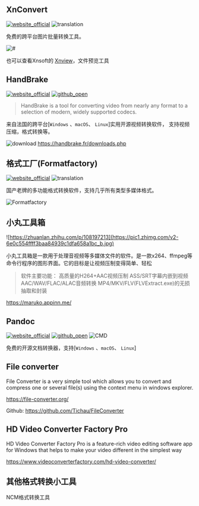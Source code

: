 ## XnConvert

[![website_official](https://gitbook07.oss-cn-hangzhou.aliyuncs.com/website_official.svg)](https://www.autohotkey.com/) ![translation](https://gitbook07.oss-cn-hangzhou.aliyuncs.com/translation.svg)

免费的跨平台图片批量转换工具。

![#](../../.gitbook/assets/z-pro-convert-xnconvert.png)

也可以查看Xnsoft的 [Xnview](https://www.xnview.com/en/)，文件预览工具

## HandBrake

[![website_official](https://gitbook07.oss-cn-hangzhou.aliyuncs.com/website_official.svg)](http://handbrake.fr/) [![github_open](https://gitbook07.oss-cn-hangzhou.aliyuncs.com/github_open.svg)](https://github.com/HandBrake/HandBrake)

> HandBrake is a tool for converting video from nearly any format to a selection of modern, widely supported codecs.

来自法国的跨平台[`Windows` 、`macOS`、 `Linux`]实用开源视频转换软件， 支持视频压缩，格式转换等。

![download](https://gitbook07.oss-cn-hangzhou.aliyuncs.com/download.svg) https://handbrake.fr/downloads.php

## 格式工厂(Formatfactory)

[![website_official](https://gitbook07.oss-cn-hangzhou.aliyuncs.com/website_official.svg)](http://www.pcgeshi.com/index.html) ![translation](https://gitbook07.oss-cn-hangzhou.aliyuncs.com/translation.svg)

国产老牌的多功能格式转换软件，支持几乎所有类型多媒体格式。

![Formatfactory](http://www.pcgeshi.com/img/index.png)

## 小丸工具箱

![https://zhuanlan.zhihu.com/p/108197213](https://pic1.zhimg.com/v2-6e0c554ffff3baa84939c1dfa658a1bc_b.jpg)

小丸工具箱是一款用于处理音视频等多媒体文件的软件。是一款x264、ffmpeg等命令行程序的图形界面。它的目标是让视频压制变得简单、轻松

> 软件主要功能：
> 高质量的H264+AAC视频压制
> ASS/SRT字幕内嵌到视频
> AAC/WAV/FLAC/ALAC音频转换
> MP4/MKV/FLV(FLVExtract.exe)的无损抽取和封装

https://maruko.appinn.me/

## Pandoc

[![website_official](https://gitbook07.oss-cn-hangzhou.aliyuncs.com/website_official.svg)](http://pandoc.org/) [![github_open](https://gitbook07.oss-cn-hangzhou.aliyuncs.com/github_open.svg)](https://github.com/jgm/pandoc) ![CMD](https://gitbook07.oss-cn-hangzhou.aliyuncs.com/CMD.svg)

免费的开源文档转换器，支持[`Windows` 、`macOS`、 `Linux`]

##  File converter

File Converter is a very simple tool which allows you to convert and compress one or several file(s) using the context menu in windows explorer. 

https://file-converter.org/

Github: https://github.com/Tichau/FileConverter

## HD Video Converter Factory Pro

HD Video Converter Factory Pro is a feature-rich video editing software app for Windows that helps to make your video different in the simplest way

https://www.videoconverterfactory.com/hd-video-converter/

## 其他格式转换小工具

NCM格式转换工具


